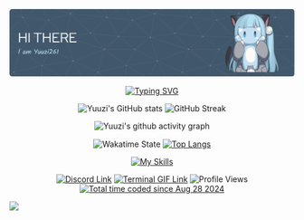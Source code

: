 ![Header](https://github.com/Yuuzi261/Yuuzi261/blob/main/img/github-header-image.png)

<p align="center">
<a href="https://git.io/typing-svg"><img src="https://readme-typing-svg.demolab.com?font=Fira+Code&pause=1000&color=B7E0F3&center=true&vCenter=true&width=800&separator=%3C&lines=package+goddrinksjava;%3Cpublic+class+GodDrinksJava+%7B%3Cpublic+static+void+main(String%5B%5D+args)+%7B%3CThing+me+%3D+new+Lovable(%22Me%22%2C+0%2C+true%2C+-1%2C+false);%3CThing+you+%3D+new+Lovable(%22You%22%2C+0%2C+false%2C+-1%2C+false);%3CWorld+world+%3D+new+World(5);%3Cworld.addThing(me);%3Cworld.addThing(you);%3Cworld.startSimulation();%3Cif(me+instanceof+PointSet)%7B%3Cyou.addAttribute(me.getDimensions().toAttribute());%7D%3Cif(me+instanceof+Circle)%7B%3Cyou.addAttribute(me.getCircumference().toAttribute());%7D%3Cif(me+instanceof+SineWave)%7B%3Cyou.addAction(%22sit%22%2C+me.getTangent(you.getXPosition()));%7D%3Cif(me+instanceof+Sequence)%7B%3Cme.setLimit(you.toLimit());%7D%3Cme.toggleCurrent();%3Cme.canSee(false);%3Cme.addFeeling(%22dizzy%22);%3Cworld.timeTravelForTwo(%22AD%22%2C+617%2C+me%2C+you);%3Cworld.timeTravelForTwo(%22BC%22%2C+3691%2C+me%2C+you);%3Cworld.unite(me%2C+you);%3Cif(me.getNumSimulationsAvailable()+%3E%3D%3Cyou.getNumSimulationsNeeded())%7B%3Cyou.setSatisfaction(me.toSatisfaction());%7D%3Cif(you.getFeelingIndex(%22happy%22)+!%3D+-1)%7B%3Cme.requestExecution(world);%7D%3Cworld.lockThing(me);%3Cworld.lockThing(you);%3Cif(me+instanceof+Eggplant)%7B%3Cyou.addAttribute(me.getNutrients().toAttribute());%3Cme.resetNutrients();%7D%3Cif(me+instanceof+Tomato)%7B%3Cyou.addAttribute(me.getAntioxidants().toAttribute());%3Cme.resetAntioxidants();%7D%3Cif(me+instanceof+TabbyCat)%7B%3Cme.purr();%7D%3Cif(world.getGod().equals(me))%7B%3CSphime.setProof(you.toProof());%7D%3Cme.toggleGender();%3Cworld.procreate(me%2C+you);%3Cme.toggleRoleBDSM();%3Cworld.makeHigh(me);%3Cworld.makeHigh(you);%3Cif(me.getSenseIndex(%22vibration%22))%7B%3Cme.addFeeling(%22complete%22);%7D%3Cworld.unlock(you);%3Cworld.removeThing(you);%3Cme.lookFor(you%2C+world);%3Cme.lookFor(you%2C+world);%3Cme.lookFor(you%2C+world);%3Cme.lookFor(you%2C+world);%3Cme.lookFor(you%2C+world);%3Cif(me.getMemory().isErasable())%7B%3Cme.removeFeeling(%22disheartened%22);%7D%3Ctry%7B%3Cme.setOpinion(me.getOpinionIndex(%22you+are+here%22)%2C+false);%7D%3Ccatch(IllegalArgumentException+e)%7B%3Cworld.announce(%22God+is+always+true.%22);%7D%3Cworld.runExecution();%3Cworld.runExecution();%3Cworld.runExecution();%3Cworld.runExecution();%3Cworld.runExecution();%3Cworld.runExecution();%3Cworld.runExecution();%3Cworld.runExecution();%3Cworld.runExecution();%3Cworld.runExecution();%3Cworld.runExecution();%3Cworld.runExecution();%3Cworld.announce(%221%22%2C+%22de%22);%3Cworld.announce(%222%22%2C+%22es%22);%3Cworld.announce(%223%22%2C+%22fr%22);%3Cworld.announce(%224%22%2C+%22kr%22);%3Cworld.announce(%225%22%2C+%22se%22);%3Cworld.announce(%226%22%2C+%22cn%22);%3Cworld.runExecution();%3Cif(world.isExecutableBy(me))%7B%3Cyou.setExecution(me.toExecution());%7D%3Cif(world.getThingIndex(you)+!%3D+-1)%7B%3Cworld.runExecution();%7D%3Cme.escape(world);%3Cme.learnTopic(%22love%22);%3Cme.takeExamTopic(%22love%22);%3Cme.getAlgebraicExpression(%22love%22);%3Cme.escape(%22love%22);%3Cworld.execute(me);%7D%7D" alt="Typing SVG" /></a>
</p>

<p align="center">
<img width="400" src="https://github-readme-stats-yuuzi261s-projects.vercel.app/api?username=yuuzi261&show_icons=true&hide_border=true&theme=transparent&title_color=b7e0f3&text_color=8ab0c6&icon_color=c6c6c6&include_all_commits=true&rank_icon=github" alt="Yuuzi's GitHub stats" />
<img width="400" src="https://github-readme-streak-stats-six-nu.vercel.app/?user=yuuzi261&theme=dark&mode=weekly&background=EBEBEB00&fire=B7E0F3&currStreakNum=AEE5FF&sideLabels=B7E0F3&sideNums=B7E0F3&ring=B7E0F3&currStreakLabel=AEE5FF&border=EBEBEB00" alt="GitHub Streak" />
</p>

<p align="center">
<img width="800" src="https://github-readme-activity-graph.vercel.app/graph?username=yuuzi261&custom_title=Contribution%20Graph&theme=github-compact&line=8ab0c6&point=b7e0f3&hide_border=true" alt="Yuuzi's github activity graph" />
</p>

<p align="center">
<img align="center" src="https://github-readme-stats-yuuzi261s-projects.vercel.app/api/wakatime?username=yuuzi&theme=transparent&title_color=b7e0f3&text_color=8ab0c6&hide_border=true&layout=compact&langs_count=22&range=all_time" alt="Wakatime State" />
<a href="https://github.com/yuuzi261?tab=repositories"><img align="center" src="https://github-readme-stats-yuuzi261s-projects.vercel.app/api/top-langs/?username=yuuzi261&layout=donut-vertical&hide_border=true&theme=transparent&title_color=b7e0f3&text_color=8ab0c6" alt="Top Langs" /></a>
</p>

<p align="center">
<a href="https://skillicons.dev"><img src="https://skillicons.dev/icons?i=py,c,cpp,java,html,css,js,php,bash,powershell,sqlite,discord,vscode,linux,windows" alt="My Skills" /></a>
</p>

<p align="center">
<a href="https://discord.com/users/431016551261405195"><img src="https://img.shields.io/badge/Discord-%237289DA.svg?logo=discord&logoColor=white" alt="Discord Link" /></a>
<a href="https://github.com/Yuuzi261/Yuuzi261/blob/main/img/terminal.gif"><img src="https://img.shields.io/badge/NyaShell-informational?style=flat&logo=gnubash&logoColor=black&color=b7e0f3" alt="Terminal GIF Link" /></a>
<img src="https://komarev.com/ghpvc/?username=yuuzi261&color=8ab0c6" alt="Profile Views" />
<a href="https://wakatime.com/@855b2f71-6fee-429a-a660-acc5d9f553e5"><img src="https://wakatime.com/badge/user/855b2f71-6fee-429a-a660-acc5d9f553e5.svg" alt="Total time coded since Aug 28 2024" /></a>
</p>

<!-- [![Hits](https://hits.sh/github.com/yuuzi261/hits.svg)](https://hits.sh/github.com/yuuzi261/hits/) -->

<!-- ![](https://img.shields.io/badge/OS-Windows-informational?style=flat&logo=Windows&logoColor=white&color=b7e0f3)
![](https://img.shields.io/badge/Editer-vscode-informational?style=flat&logo=visualstudiocode&logoColor=white&color=b7e0f3)
![](https://img.shields.io/badge/Code-Python-informational?style=flat&logo=Python&logoColor=white&color=b7e0f3)
![](https://img.shields.io/badge/Code-C-informational?style=flat&logo=c&logoColor=white&color=b7e0f3)
![](https://img.shields.io/badge/Code-C++-informational?style=flat&logo=cplusplus&logoColor=white&color=b7e0f3)
![](https://img.shields.io/badge/Shell-wt-informational?style=flat&logo=windowsterminal&logoColor=white&color=b7e0f3) -->

[![](https://raw.githubusercontent.com/Yuuzi261/Yuuzi261/main/img/nachoneko.png)](https://github.com/Yuuzi261/Yuuzi261/tree/main/md/declaration.md)
